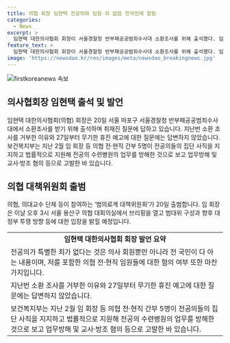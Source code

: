```yaml
---
title: 의협 회장 임현택 전공의와 임원 죄 없음 전국민에 알림
categories:
  - News
excerpt: >
  임현택 대한의사협회 회장이 서울경찰청 반부패공공범죄수사대 소환조사를 위해 출석했다. 임 회장은 전 공개된 사실과 같이 의협 전·현직 임원들에 대한 혐의 여부에 대해 당당하게 응전했다. 그는 추가 조사를 받기 위해 출석하며 기자들과 만나 전공의들과의 사전 소통 여부와 같은 질문에는 회피했다. 과거 보건복지부의 업무방해 및 교사·방조 혐의 고발 사건과 관련해 언급되었다. 또한, 임 회장은 범의료계 대책위원회 출범에 대비해 대회의를 열 예정이다.
feature_text: >
  임현택 대한의사협회 회장이 서울경찰청 반부패공공범죄수사대 소환조사를 위해 출석했다. 임 회장은 전 공개된 사실과 같이 의협 전·현직 임원들에 대한 혐의 여부에 대해 당당하게 응전했다. 그는 추가 조사를 받기 위해 출석하며 기자들과 만나 전공의들과의 사전 소통 여부와 같은 질문에는 회피했다. 과거 보건복지부의 업무방해 및 교사·방조 혐의 고발 사건과 관련해 언급되었다. 또한, 임 회장은 범의료계 대책위원회 출범에 대비해 대회의를 열 예정이다.
image: 'https://newsdao.kr/res/images/meta/newsdao_breakingnews.jpg'
---
```


<p><img src="https://newsdao.kr/res/images/meta/newsdao_breakingnews.jpg" alt="firstkoreanews 속보" /></p>

<h2 data-ke-size="size26">의사협회장 임현택 출석 및 발언</h2>

<p data-ke-size="size16">임현택 대한의사협회(의협) 회장은 20일 서울 마포구 서울경찰청 반부패공공범죄수사대에서 소환조사를 받기 위해 출석하며 취재진 질문에 답하고 있습니다. 지난번 소환 조사를 거부한 이유와 27일부터 무기한 휴진 예고에 대한 질문에는 답변하지 않았습니다. 보건복지부는 지난 2월 임 회장 등 의협 전·현직 간부 5명이 전공의들의 집단 사직을 지지하고 법률적으로 지원해 전공의 수련병원의 업무를 방해한 것으로 보고 업무방해 및 교사·방조 혐의 등으로 고발한 바 있습니다.</p>

<h2 data-ke-size="size26">의협 대책위원회 출범</h2>

<p data-ke-size="size16">의협, 의대교수 단체 등이 참여하는 ‘범의료계 대책위원회’가 20일 출범합니다. 임 회장은 이날 오후 3시 서울 용산구 의협 대회의실에서 브리핑을 열고 범대위 구성과 향후 대정부 투쟁 방향 등에 대한 입장을 밝힐 예정입니다.</p>

<table>
   <tbody>
      <tr>
         <td style="text-align: center; height: 17px;"><b>임현택 대한의사협회 회장 발언 요약</b></td>
      </tr>
      <tr>
         <td style="text-align: left; height: 17px;">전공의가 특별한 죄가 없다는 것은 의사 회원뿐만 아니라 전 국민이 다 아는 내용이며, 저를 포함한 의협 전·현직 임원들에 대한 혐의 여부 또한 마찬가지입니다.</td>
      </tr>
      <tr>
         <td style="text-align: left; height: 17px;">지난번 소환 조사를 거부한 이유와 27일부터 무기한 휴진 예고에 대한 질문에는 답변하지 않았습니다.</td>
      </tr>
      <tr>
         <td style="text-align: left; height: 17px;">보건복지부는 지난 2월 임 회장 등 의협 전·현직 간부 5명이 전공의들의 집단 사직을 지지하고 법률적으로 지원해 전공의 수련병원의 업무를 방해한 것으로 보고 업무방해 및 교사·방조 혐의 등으로 고발한 바 있습니다.</td>
      </tr>
   </tbody>
</table>

<p data-ke-size="size16">&nbsp;</p>

